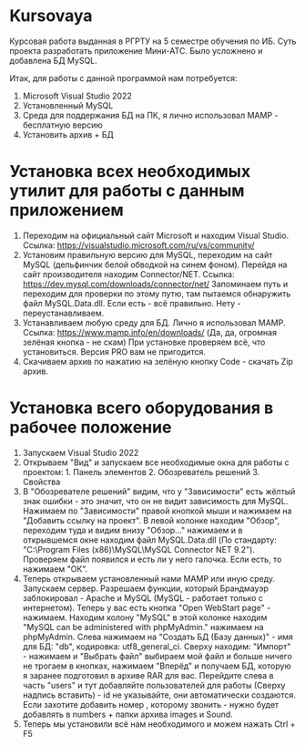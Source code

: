 # Kursovaya
Курсовая работа выданная в РГРТУ на 5 семестре обучения по ИБ. Суть проекта разработать приложение Мини-АТС. Было усложнено и добавлена БД MySQL.

Итак, для работы с данной программой нам потребуется:
1. Microsoft Visual Studio 2022
2. Установленный MySQL
3. Среда для поддержания БД на ПК, я лично использовал MAMP - бесплатную версию
4. Установить архив + БД

# Установка всех необходимых утилит для работы с данным приложением
1. Переходим на официальный сайт Microsoft и находим Visual Studio. Ссылка: https://visualstudio.microsoft.com/ru/vs/community/
2. Установим правильную версию для MySQL, переходим на сайт MySQL (дельфинчик белой обводкой на синем фоном). Перейдя на сайт производителя находим Connector/NET. Ссылка: https://dev.mysql.com/downloads/connector/net/
Запоминаем путь и переходим для проверки по этому путю, там пытаемся обнаружить файл MySQL.Data.dll. Если есть - всё правильно. Нету - переустанавливаем.
3. Устанавливаем любую среду для БД. Лично я использовал MAMP. Ссылка: https://www.mamp.info/en/downloads/  (Да, да, огромная зелёная кнопка - не скам)
При установке проверяем всё, что установиться. Версия PRO вам не пригодится.
4. Скачиваем архив по нажатию на зелёную кнопку Code - скачать Zip архив.

# Установка всего оборудования в рабочее положение
1. Запускаем Visual Studio 2022
2. Открываем "Вид" и запускаем все необходимые окна для работы с проектом: 1. Панель элементов 2. Обозреватель решений 3. Свойства
3. В "Обозревателе решений" видим, что у "Зависимости" есть жёлтый знак ошибки - это значит, что он не видит зависимость для MySQL. Нажимаем по "Зависимости" правой кнопкой мыши и нажимаем на "Добавить ссылку на проект". В левой колонке находим "Обзор", переходим туда и видим внизу "Обзор..." нажимаем и в открывшемся окне находим файл MySQL.Data.dll (По стандарту: "C:\Program Files (x86)\MySQL\MySQL Connector NET 9.2"). Проверяем файл появился и есть ли у него галочка. Если есть, то нажимаем "ОК".
4. Теперь открываем установленный нами MAMP или иную среду. Запускаем сервер. Разрешаем функции, который Брандмауэр заблокировал - Apache и MySQL (MySQL - работает только с интернетом). Теперь у вас есть кнопка "Open WebStart page" - нажимаем. Находим колону "MySQL" в этой колонке находим "MySQL can be administered with phpMyAdmin." нажимаем на phpMyAdmin. Слева нажимаем на "Создать БД (Базу данных)" - имя для БД: "db", кодировка: utf8_general_ci. Сверху находим: "Импорт" - нажимаем и "Выбрать файл" выбираем мой файл и больше ничего не трогаем в кнопках, нажимаем "Вперёд" и получаем БД, которую я заранее подготовил в архиве RAR для вас. Перейдите слева в часть "users" и тут добавляйте пользователей для работы (Сверху надпись вставить) - id не указывайте, они автоматически создаются. Если захотите добавить номер , которому звонить - нужно будет добавлять в numbers + папки архива images и Sound.
5. Теперь мы установили всё нам необходимого и можем нажать Ctrl + F5
